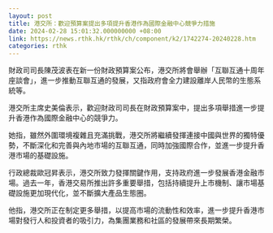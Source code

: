 ```yaml
---
layout: post
title: 港交所：歡迎預算案提出多項提升香港作為國際金融中心競爭力措施
date: 2024-02-28 15:01:32.000000000 +08:00
link: https://news.rthk.hk/rthk/ch/component/k2/1742274-20240228.htm
categories: rthk
---
```


財政司司長陳茂波表在新一份財政預算案公布，港交所將會舉辦「互聯互通十周年座談會」，進一步推動互聯互通的發展，又指政府會全力建設離岸人民幣的生態系統等。

港交所主席史美倫表示，歡迎財政司司長在財政預算案中，提出多項舉措進一步提升香港作為國際金融中心的競爭力。

她指，雖然外圍環境複雜且充滿挑戰，港交所將繼續發揮連接中國與世界的獨特優勢，不斷深化和完善與內地市場的互聯互通，同時加強國際合作，並進一步提升香港市場的基礎設施。
 
行政總裁歐冠昇表示，港交所致力發揮關鍵作用，支持政府進一步發展香港金融市場。過去一年，香港交易所推出許多重要舉措，包括持續提升上市機制、讓市場基礎設施更加現代化，並不斷擴大產品生態圈。

他指，港交所正在制定更多舉措，以提高市場的流動性和效率，進一步提升香港市場對發行人和投資者的吸引力，為集團業務和社區的發展帶來長期繁榮。
